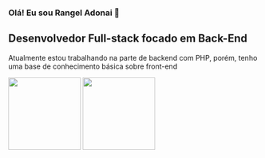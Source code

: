 ### Olá! Eu sou Rangel Adonai 👋
##  Desenvolvedor Full-stack focado em Back-End
<p>Atualmente estou trabalhando na parte de backend com PHP, porém, tenho uma base de conhecimento básica sobre front-end</p>
<div>
  <img height="145em" src="https://github-readme-stats.vercel.app/api?username=rangeladonai&show_icons=true&theme=dark"/>
  <img height="145em" src="https://github-readme-stats.vercel.app/api/top-langs/?username=rangeladonai&layout=compact&theme=dark"/>
</div>
